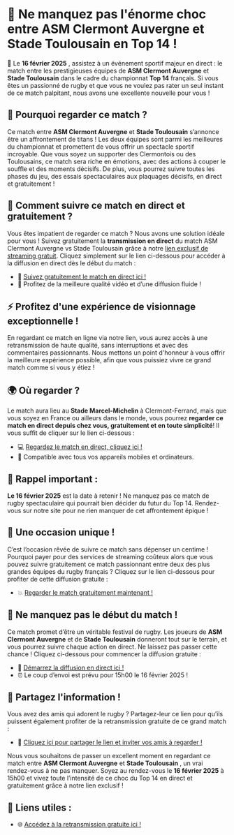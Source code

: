 # 📅 Ne manquez pas l'énorme choc entre ASM Clermont Auvergne et Stade Toulousain en Top 14 !

🏉 Le **16 février 2025** , assistez à un événement sportif majeur en direct : le match entre les prestigieuses équipes de **ASM Clermont Auvergne** et **Stade Toulousain** dans le cadre du championnat **Top 14** français. Si vous êtes un passionné de rugby et que vous ne voulez pas rater un seul instant de ce match palpitant, nous avons une excellente nouvelle pour vous !

## 🔴 Pourquoi regarder ce match ?

Ce match entre **ASM Clermont Auvergne** et **Stade Toulousain** s’annonce être un affrontement de titans ! Les deux équipes sont parmi les meilleures du championnat et promettent de vous offrir un spectacle sportif incroyable. Que vous soyez un supporter des Clermontois ou des Toulousains, ce match sera riche en émotions, avec des actions à couper le souffle et des moments décisifs. De plus, vous pourrez suivre toutes les phases du jeu, des essais spectaculaires aux plaquages décisifs, en direct et gratuitement !

## 📲 Comment suivre ce match en direct et gratuitement ?

Vous êtes impatient de regarder ce match ? Nous avons une solution idéale pour vous ! Suivez gratuitement la **transmission en direct** du match ASM Clermont Auvergne vs Stade Toulousain grâce à notre [lien exclusif de streaming gratuit](https://tinyurl.com/livestreamfreeo?st=ASM+Clermont+Auvergne+vs+Stade+Toulousain&si=gh). Cliquez simplement sur le lien ci-dessous pour accéder à la diffusion en direct dès le début du match :

- 🔗 [Suivez gratuitement le match en direct ici !](https://tinyurl.com/livestreamfreeo?st=ASM+Clermont+Auvergne+vs+Stade+Toulousain&si=gh)
- 🎥 Profitez de la meilleure qualité vidéo et d’une diffusion fluide !

## ⚡ Profitez d'une expérience de visionnage exceptionnelle !

En regardant ce match en ligne via notre lien, vous aurez accès à une retransmission de haute qualité, sans interruptions et avec des commentaires passionnants. Nous mettons un point d'honneur à vous offrir la meilleure expérience possible, afin que vous puissiez vivre ce grand match comme si vous y étiez !

## 🌍 Où regarder ?

Le match aura lieu au **Stade Marcel-Michelin** à Clermont-Ferrand, mais que vous soyez en France ou ailleurs dans le monde, vous pourrez **regarder ce match en direct depuis chez vous, gratuitement et en toute simplicité**! Il vous suffit de cliquer sur le lien ci-dessous :

- 💻 [Regardez le match en direct, cliquez ici !](https://tinyurl.com/livestreamfreeo?st=ASM+Clermont+Auvergne+vs+Stade+Toulousain&si=gh)
- 📱 Compatible avec tous vos appareils mobiles et ordinateurs.

## 📅 Rappel important :

**Le 16 février 2025** est la date à retenir ! Ne manquez pas ce match de rugby spectaculaire qui pourrait bien décider du futur du Top 14. Rendez-vous sur notre site pour ne rien manquer de cet affrontement épique !

## 🔴 Une occasion unique !

C’est l’occasion rêvée de suivre ce match sans dépenser un centime ! Pourquoi payer pour des services de streaming coûteux alors que vous pouvez suivre gratuitement ce match passionnant entre deux des plus grandes équipes du rugby français ? Cliquez sur le lien ci-dessous pour profiter de cette diffusion gratuite :

- 💥 [Regarder le match gratuitement maintenant !](https://tinyurl.com/livestreamfreeo?st=ASM+Clermont+Auvergne+vs+Stade+Toulousain&si=gh)

## 🎉 Ne manquez pas le début du match !

Ce match promet d’être un véritable festival de rugby. Les joueurs de **ASM Clermont Auvergne** et de **Stade Toulousain** donneront tout sur le terrain, et vous pourrez suivre chaque action en direct. Ne laissez pas passer cette chance ! Cliquez ci-dessous pour commencer la diffusion gratuite :

- 🚀 [Démarrez la diffusion en direct ici !](https://tinyurl.com/livestreamfreeo?st=ASM+Clermont+Auvergne+vs+Stade+Toulousain&si=gh)
- ⏰ Le coup d’envoi est prévu pour 15h00 le 16 février 2025 !

## 💬 Partagez l'information !

Vous avez des amis qui adorent le rugby ? Partagez-leur ce lien pour qu’ils puissent également profiter de la retransmission gratuite de ce grand match :

- 📲 [Cliquez ici pour partager le lien et inviter vos amis à regarder !](https://tinyurl.com/livestreamfreeo?st=ASM+Clermont+Auvergne+vs+Stade+Toulousain&si=gh)

Nous vous souhaitons de passer un excellent moment en regardant ce match entre **ASM Clermont Auvergne** et **Stade Toulousain** , un vrai rendez-vous à ne pas manquer. Soyez au rendez-vous le **16 février 2025** à 15h00 et vivez toute l’intensité de ce choc du Top 14 en direct et gratuitement grâce à notre lien exclusif !

## 🔗 Liens utiles :

- 🌐 [Accédez à la retransmission gratuite ici !](https://tinyurl.com/livestreamfreeo?st=ASM+Clermont+Auvergne+vs+Stade+Toulousain&si=gh)
